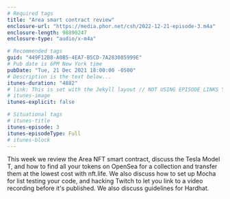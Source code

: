 ```yaml
---
# Required tags
title: "Area smart contract review"
enclosure-url: "https://media.phor.net/csh/2022-12-21-episode-3.m4a"
enclosure-length: 98890247
enclosure-type: "audio/x-m4a"

# Recommended tags
guid: "449F12B8-A0B5-4EA7-B5CD-7A283085999E"
# Pub date is 6PM New York time
pubDate: "Tue, 21 Dec 2021 18:00:00 -0500"
# Description is the text below...
itunes-duration: "4882"
# link: This is set with the Jekyll layout // NOT USING EPISODE LINKS YET, KISS
# itunes-image
itunes-explicit: false

# Situational tags
# itunes-title
itunes-episode: 3
itunes-episodeType: Full
# itunes-block
---
```

This week we review the Area NFT smart contract, discuss the Tesla Model T, and how to find all your tokens on OpenSea for a collection and transfer them at the lowest cost with nft.life. We also discuss how to set up Mocha for list testing your code, and hacking Twitch to let you link to a video recording before it's published. We also discuss guidelines for Hardhat.
